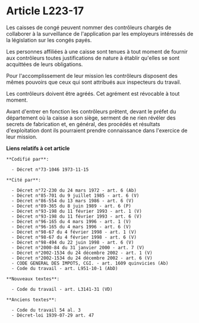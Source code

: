 # Article L223-17

Les caisses de congé peuvent nommer des contrôleurs chargés de collaborer à la surveillance de l'application par les
employeurs intéressés de la législation sur les congés payés.

Les personnes affiliées à une caisse sont tenues à tout moment de fournir aux contrôleurs toutes justifications de nature à
établir qu'elles se sont acquittées de leurs obligations.

Pour l'accomplissement de leur mission les contrôleurs disposent des mêmes pouvoirs que ceux qui sont attribués aux
inspecteurs du travail.

Les contrôleurs doivent être agréés. Cet agrément est révocable à tout moment.

Avant d'entrer en fonction les contrôleurs prêtent, devant le préfet du département où la caisse a son siège, serment de ne
rien révéler des secrets de fabrication et, en général, des procédés et résultats d'exploitation dont ils pourraient prendre
connaissance dans l'exercice de leur mission.

**Liens relatifs à cet article**

	**Codifié par**:

	  - Décret n°73-1046 1973-11-15

	**Cité par**:

	  - Décret n°72-230 du 24 mars 1972 - art. 6 (Ab)
	  - Décret n°85-701 du 9 juillet 1985 - art. 6 (V)
	  - Décret n°86-554 du 13 mars 1986 - art. 6 (V)
	  - Décret n°89-365 du 8 juin 1989 - art. 6 (P)
	  - Décret n°93-198 du 11 février 1993 - art. 1 (V)
	  - Décret n°93-198 du 11 février 1993 - art. 6 (V)
	  - Décret n°96-165 du 4 mars 1996 - art. 1 (V)
	  - Décret n°96-165 du 4 mars 1996 - art. 6 (V)
	  - Décret n°98-67 du 4 février 1998 - art. 1 (V)
	  - Décret n°98-67 du 4 février 1998 - art. 6 (V)
	  - Décret n°98-494 du 22 juin 1998 - art. 6 (V)
	  - Décret n°2000-84 du 31 janvier 2000 - art. 7 (V)
	  - Décret n°2002-1534 du 24 décembre 2002 - art. 1 (V)
	  - Décret n°2002-1534 du 24 décembre 2002 - art. 6 (V)
	  - CODE GENERAL DES IMPOTS, CGI. - art. 1609 quinvicies (Ab)
	  - Code du travail - art. L951-10-1 (AbD)

	**Nouveaux textes**:

	  - Code du travail - art. L3141-31 (VD)

	**Anciens textes**:

	  - Code du travail 54 al. 3
	  - Décret-loi 1939-07-29 art. 47

